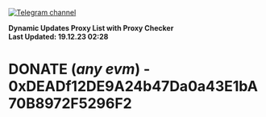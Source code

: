 [![Telegram channel](https://img.shields.io/endpoint?url=https://runkit.io/damiankrawczyk/telegram-badge/branches/master?url=https://t.me/n4z4v0d)](https://t.me/n4z4v0d) 

**Dynamic Updates Proxy List with Proxy Checker**  
**Last Updated: 19.12.23 02:28**

# DONATE (_any evm_) - 0xDEADf12DE9A24b47Da0a43E1bA70B8972F5296F2
